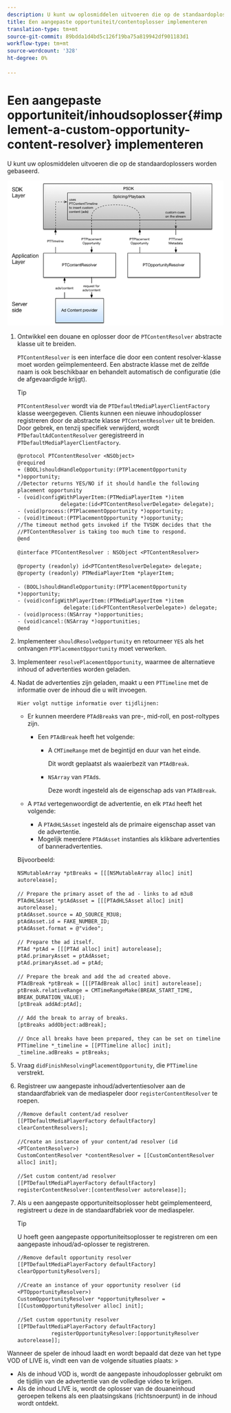 ```yaml
---
description: U kunt uw oplosmiddelen uitvoeren die op de standaardoplossers worden gebaseerd.
title: Een aangepaste opportuniteit/contentoplosser implementeren
translation-type: tm+mt
source-git-commit: 89bdda1d4bd5c126f19ba75a819942df901183d1
workflow-type: tm+mt
source-wordcount: '328'
ht-degree: 0%

---
```



# Een aangepaste opportuniteit/inhoudsoplosser{#implement-a-custom-opportunity-content-resolver} implementeren

U kunt uw oplosmiddelen uitvoeren die op de standaardoplossers worden gebaseerd.

<!--<a id="fig_CC41E2A66BDB4115821F33737B46A09B"></a>-->

![](assets/ios_psdk_content_resolver.png)

1. Ontwikkel een douane en oplosser door de `PTContentResolver` abstracte klasse uit te breiden.

   `PTContentResolver` is een interface die door een content resolver-klasse moet worden geïmplementeerd. Een abstracte klasse met de zelfde naam is ook beschikbaar en behandelt automatisch de configuratie (die de afgevaardigde krijgt).

   >[!TIP]
   >
   >`PTContentResolver` wordt via de  `PTDefaultMediaPlayerClientFactory` klasse weergegeven. Clients kunnen een nieuwe inhoudoplosser registreren door de abstracte klasse `PTContentResolver` uit te breiden. Door gebrek, en tenzij specifiek verwijderd, wordt `PTDefaultAdContentResolver` geregistreerd in `PTDefaultMediaPlayerClientFactory`.

   ```
   @protocol PTContentResolver <NSObject> 
   @required 
   + (BOOL)shouldHandleOpportunity:(PTPlacementOpportunity *)opportunity;  
   //Detector returns YES/NO if it should handle the following placement opportunity 
   - (void)configWithPlayerItem:(PTMediaPlayerItem *)item  
                 delegate:(id<PTContentResolverDelegate> delegate); 
   - (void)process:(PTPlacementOpportunity *)opportunity; 
   - (void)timeout:(PTPlacementOpportunity *)opportunity;  
   //The timeout method gets invoked if the TVSDK decides that the  
   //PTContentResolver is taking too much time to respond. 
   @end 
   
   @interface PTContentResolver : NSObject <PTContentResolver> 
   
   @property (readonly) id<PTContentResolverDelegate> delegate; 
   @property (readonly) PTMediaPlayerItem *playerItem; 
   
   - (BOOL)shouldHandleOpportunity:(PTPlacementOpportunity *)opportunity; 
   - (void)configWithPlayerItem:(PTMediaPlayerItem *)item  
                  delegate:(id<PTContentResolverDelegate>) delegate; 
   - (void)process:(NSArray *)opportunities; 
   - (void)cancel:(NSArray *)opportunities; 
   @end
   ```

1. Implementeer `shouldResolveOpportunity` en retourneer `YES` als het ontvangen `PTPlacementOpportunity` moet verwerken.
1. Implementeer `resolvePlacementOpportunity`, waarmee de alternatieve inhoud of advertenties worden geladen.
1. Nadat de advertenties zijn geladen, maakt u een `PTTimeline` met de informatie over de inhoud die u wilt invoegen.

       Hier volgt nuttige informatie over tijdlijnen:
   
   * Er kunnen meerdere `PTAdBreak`s van pre-, mid-roll, en post-roltypes zijn.

      * Een `PTAdBreak` heeft het volgende:

         * A `CMTimeRange` met de begintijd en duur van het einde.

            Dit wordt geplaatst als waaierbezit van `PTAdBreak`.

         * `NSArray` van  `PTAd`s.

            Deze wordt ingesteld als de eigenschap ads van `PTAdBreak`.
   * A `PTAd` vertegenwoordigt de advertentie, en elk `PTAd` heeft het volgende:

      * A `PTAdHLSAsset` ingesteld als de primaire eigenschap asset van de advertentie.
      * Mogelijk meerdere `PTAdAsset` instanties als klikbare advertenties of banneradvertenties.

   Bijvoorbeeld:

   ```
   NSMutableArray *ptBreaks = [[[NSMutableArray alloc] init] autorelease]; 
   
   // Prepare the primary asset of the ad - links to ad m3u8 
   PTAdHLSAsset *ptAdAsset = [[[PTAdHLSAsset alloc] init] autorelease]; 
   ptAdAsset.source = AD_SOURCE_M3U8; 
   ptAdAsset.id = FAKE_NUMBER_ID; 
   ptAdAsset.format = @"video"; 
   
   // Prepare the ad itself. 
   PTAd *ptAd = [[[PTAd alloc] init] autorelease]; 
   ptAd.primaryAsset = ptAdAsset; 
   ptAd.primaryAsset.ad = ptAd; 
   
   // Prepare the break and add the ad created above. 
   PTAdBreak *ptBreak = [[[PTAdBreak alloc] init] autorelease]; 
   ptBreak.relativeRange = CMTimeRangeMake(BREAK_START_TIME, BREAK_DURATION_VALUE); 
   [ptBreak addAd:ptAd]; 
   
   // Add the break to array of breaks. 
   [ptBreaks addObject:adBreak]; 
   
   // Once all breaks have been prepared, they can be set on timeline 
   PTTimeline *_timeline = [[PTTimeline alloc] init]; 
   _timeline.adBreaks = ptBreaks;
   ```

1. Vraag `didFinishResolvingPlacementOpportunity`, die `PTTimeline` verstrekt.
1. Registreer uw aangepaste inhoud/advertentiesolver aan de standaardfabriek van de mediaspeler door `registerContentResolver` te roepen.

   ```
   //Remove default content/ad resolver 
   [[PTDefaultMediaPlayerFactory defaultFactory] clearContentResolvers]; 
   
   //Create an instance of your content/ad resolver (id <PTContentResolver>) 
   CustomContentResolver *contentResolver = [[CustomContentResolver alloc] init]; 
   
   //Set custom content/ad resolver 
   [[PTDefaultMediaPlayerFactory defaultFactory] registerContentResolver:[contentResolver autorelease]];
   ```

1. Als u een aangepaste opportuniteitsoplosser hebt geïmplementeerd, registreert u deze in de standaardfabriek voor de mediaspeler.

   >[!TIP]
   >
   >U hoeft geen aangepaste opportuniteitsoplosser te registreren om een aangepaste inhoud/ad-oplosser te registreren.

   ```
   //Remove default opportunity resolver 
   [[PTDefaultMediaPlayerFactory defaultFactory] clearOpportunityResolvers]; 
   
   //Create an instance of your opportunity resolver (id <PTOpportunityResolver>) 
   CustomOpportunityResolver *opportunityResolver = [[CustomOpportunityResolver alloc] init]; 
   
   //Set custom opportunity resolver 
   [[PTDefaultMediaPlayerFactory defaultFactory]  
              registerOpportunityResolver:[opportunityResolver autorelease]];
   ```

Wanneer de speler de inhoud laadt en wordt bepaald dat deze van het type VOD of LIVE is, vindt een van de volgende situaties plaats: >
* Als de inhoud VOD is, wordt de aangepaste inhoudoplosser gebruikt om de tijdlijn van de advertentie van de volledige video te krijgen.
* Als de inhoud LIVE is, wordt de oplosser van de douaneinhoud geroepen telkens als een plaatsingskans (richtsnoerpunt) in de inhoud wordt ontdekt.
